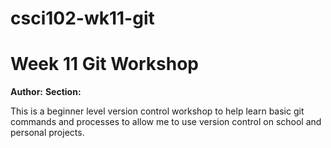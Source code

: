 # csci102-wk11-git
# Week 11 Git Workshop
**Author:** <Walter Rodenberger>
**Section:** <A>

This is a beginner level version control workshop to help learn basic git commands and processes to allow me to use version control on school and personal projects.
